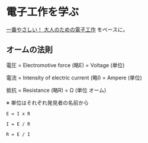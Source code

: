 # 電子工作を学ぶ

[一番やさしい！ 大人のための電子工作](https://thinkit.co.jp/series/5844) をベースに。

## オームの法則

電圧 = Electromotive force (略E) = Voltage (単位)

電流 = Intensity of electric current (略I) = Ampere (単位)

抵抗 = Resistance (略R) = Ω (単位 オーム)

※ 単位はそれぞれ発見者の名前から

`E = I x R`

`I = E / R`

`R = E / I`

